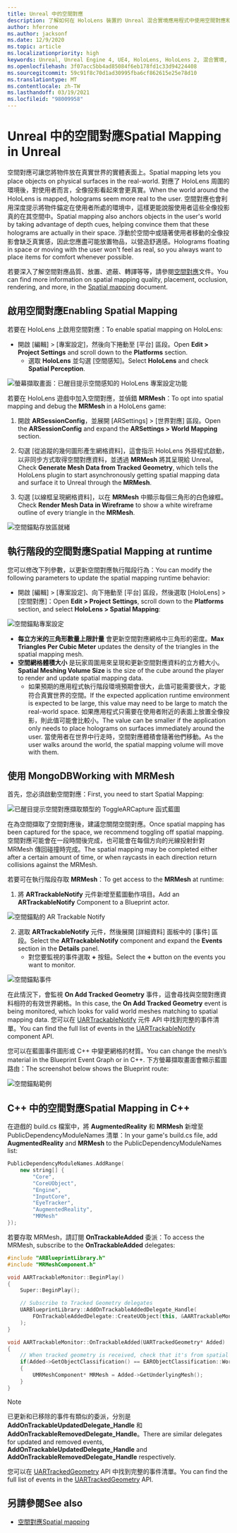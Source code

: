 ```yaml
---
title: Unreal 中的空間對應
description: 了解如何在 HoloLens 裝置的 Unreal 混合實境應用程式中使用空間對應和網格。
author: hferrone
ms.author: jacksonf
ms.date: 12/9/2020
ms.topic: article
ms.localizationpriority: high
keywords: Unreal, Unreal Engine 4, UE4, HoloLens, HoloLens 2, 混合實境, 開發, 功能, 文件, 指南, 全像投影, 空間對應, 混合實境頭戴式裝置, windows 混合實境頭戴式裝置, 虛擬實境頭戴式裝置
ms.openlocfilehash: 3f07acc5bb4ad85084f6eb178fd1c33d94224408
ms.sourcegitcommit: 59c91f8c70d1ad30995fba6cf862615e25e78d10
ms.translationtype: MT
ms.contentlocale: zh-TW
ms.lasthandoff: 03/19/2021
ms.locfileid: "98009958"
---
```

# <a name="spatial-mapping-in-unreal"></a><span data-ttu-id="b83b5-104">Unreal 中的空間對應</span><span class="sxs-lookup"><span data-stu-id="b83b5-104">Spatial Mapping in Unreal</span></span>

<span data-ttu-id="b83b5-105">空間對應可讓您將物件放在真實世界的實體表面上。</span><span class="sxs-lookup"><span data-stu-id="b83b5-105">Spatial mapping lets you place objects on physical surfaces in the real-world.</span></span> <span data-ttu-id="b83b5-106">對應了 HoloLens 周圍的環境後，對使用者而言，全像投影看起來會更真實。</span><span class="sxs-lookup"><span data-stu-id="b83b5-106">When the world around the HoloLens is mapped, holograms seem more real to the user.</span></span> <span data-ttu-id="b83b5-107">空間對應也會利用深度提示將物件錨定在使用者所處的環境中，這樣更能說服使用者這些全像投影真的在其空間中。</span><span class="sxs-lookup"><span data-stu-id="b83b5-107">Spatial mapping also anchors objects in the user's world by taking advantage of depth cues, helping convince them that these holograms are actually in their space.</span></span> <span data-ttu-id="b83b5-108">浮動於空間中或隨著使用者移動的全像投影會缺乏真實感，因此您應盡可能放置物品，以營造舒適感。</span><span class="sxs-lookup"><span data-stu-id="b83b5-108">Holograms floating in space or moving with the user won't feel as real, so you always want to place items for comfort whenever possible.</span></span>

<span data-ttu-id="b83b5-109">若要深入了解空間對應品質、放置、遮蔽、轉譯等等，請參閱[空間對應](../../design/spatial-mapping.md)文件。</span><span class="sxs-lookup"><span data-stu-id="b83b5-109">You can find more information on spatial mapping quality, placement, occlusion, rendering, and more, in the [Spatial mapping](../../design/spatial-mapping.md) document.</span></span>

## <a name="enabling-spatial-mapping"></a><span data-ttu-id="b83b5-110">啟用空間對應</span><span class="sxs-lookup"><span data-stu-id="b83b5-110">Enabling Spatial Mapping</span></span>

<span data-ttu-id="b83b5-111">若要在 HoloLens 上啟用空間對應：</span><span class="sxs-lookup"><span data-stu-id="b83b5-111">To enable spatial mapping on HoloLens:</span></span>
- <span data-ttu-id="b83b5-112">開啟 [編輯] > [專案設定]，然後向下捲動至 [平台] 區段。</span><span class="sxs-lookup"><span data-stu-id="b83b5-112">Open **Edit > Project Settings** and scroll down to the **Platforms** section.</span></span>    
    + <span data-ttu-id="b83b5-113">選取 **HoloLens** 並勾選 [空間感知]。</span><span class="sxs-lookup"><span data-stu-id="b83b5-113">Select **HoloLens** and check **Spatial Perception**.</span></span>

![螢幕擷取畫面：已醒目提示空間感知的 HoloLens 專案設定功能](images/unreal-spatial-mapping-img-01.png)

<span data-ttu-id="b83b5-115">若要在 HoloLens 遊戲中加入空間對應，並偵錯 **MRMesh**：</span><span class="sxs-lookup"><span data-stu-id="b83b5-115">To opt into spatial mapping and debug the **MRMesh** in a HoloLens game:</span></span>
1. <span data-ttu-id="b83b5-116">開啟 **ARSessionConfig**，並展開 [ARSettings] > [世界對應] 區段。</span><span class="sxs-lookup"><span data-stu-id="b83b5-116">Open the **ARSessionConfig** and expand the **ARSettings > World Mapping** section.</span></span> 

2. <span data-ttu-id="b83b5-117">勾選 [從追蹤的幾何圖形產生網格資料]，這會指示 HoloLens 外掛程式啟動，以非同步方式取得空間對應資料，並透過 **MRMesh** 將其呈現給 Unreal。</span><span class="sxs-lookup"><span data-stu-id="b83b5-117">Check **Generate Mesh Data from Tracked Geometry**, which tells the HoloLens plugin to start asynchronously getting spatial mapping data and surface it to Unreal through the **MRMesh**.</span></span> 
3. <span data-ttu-id="b83b5-118">勾選 [以線框呈現網格資料]，以在 **MRMesh** 中顯示每個三角形的白色線框。</span><span class="sxs-lookup"><span data-stu-id="b83b5-118">Check **Render Mesh Data in Wireframe** to show a white wireframe outline of every triangle in the **MRMesh**.</span></span> 

![空間錨點存放區就緒](images/unreal-spatialmapping-arsettings.PNG)


## <a name="spatial-mapping-at-runtime"></a><span data-ttu-id="b83b5-120">執行階段的空間對應</span><span class="sxs-lookup"><span data-stu-id="b83b5-120">Spatial Mapping at runtime</span></span>
<span data-ttu-id="b83b5-121">您可以修改下列參數，以更新空間對應執行階段行為：</span><span class="sxs-lookup"><span data-stu-id="b83b5-121">You can modify the following parameters to update the spatial mapping runtime behavior:</span></span>

- <span data-ttu-id="b83b5-122">開啟 [編輯] > [專案設定]、向下捲動至 [平台] 區段，然後選取 [HoloLens] > [空間對應]：</span><span class="sxs-lookup"><span data-stu-id="b83b5-122">Open **Edit > Project Settings**, scroll down to the **Platforms** section, and select **HoloLens > Spatial Mapping**:</span></span> 

![空間錨點專案設定](images/unreal-spatialmapping-projectsettings.PNG)

- <span data-ttu-id="b83b5-124">**每立方米的三角形數量上限計量** 會更新空間對應網格中三角形的密度。</span><span class="sxs-lookup"><span data-stu-id="b83b5-124">**Max Triangles Per Cubic Meter** updates the density of the triangles in the spatial mapping mesh.</span></span>  
- <span data-ttu-id="b83b5-125">**空間網格體積大小** 是玩家周圍用來呈現和更新空間對應資料的立方體大小。</span><span class="sxs-lookup"><span data-stu-id="b83b5-125">**Spatial Meshing Volume Size** is the size of the cube around the player to render and update spatial mapping data.</span></span>  
    + <span data-ttu-id="b83b5-126">如果預期的應用程式執行階段環境預期會很大，此值可能需要很大，才能符合真實世界的空間。</span><span class="sxs-lookup"><span data-stu-id="b83b5-126">If the expected application runtime environment is expected to be large, this value may need to be large to match the real-world space.</span></span> <span data-ttu-id="b83b5-127">如果應用程式只需要在使用者附近的表面上放置全像投影，則此值可能會比較小。</span><span class="sxs-lookup"><span data-stu-id="b83b5-127">The value can be smaller if the application only needs to place holograms on surfaces immediately around the user.</span></span> <span data-ttu-id="b83b5-128">當使用者在世界中行走時，空間對應體積會隨著他們移動。</span><span class="sxs-lookup"><span data-stu-id="b83b5-128">As the user walks around the world, the spatial mapping volume will move with them.</span></span> 

## <a name="working-with-mrmesh"></a><span data-ttu-id="b83b5-129">使用 MongoDB</span><span class="sxs-lookup"><span data-stu-id="b83b5-129">Working with MRMesh</span></span>

<span data-ttu-id="b83b5-130">首先，您必須啟動空間對應：</span><span class="sxs-lookup"><span data-stu-id="b83b5-130">First, you need to start Spatial Mapping:</span></span>

![已醒目提示空間對應擷取類型的 ToggleARCapture 函式藍圖](images/unreal-spatial-mapping-img-02.png)

<span data-ttu-id="b83b5-132">在為空間擷取了空間對應後，建議您關閉空間對應。</span><span class="sxs-lookup"><span data-stu-id="b83b5-132">Once spatial mapping has been captured for the space, we recommend toggling off spatial mapping.</span></span>  <span data-ttu-id="b83b5-133">空間對應可能會在一段時間後完成，也可能會在每個方向的光線投射針對 MRMesh 傳回碰撞時完成。</span><span class="sxs-lookup"><span data-stu-id="b83b5-133">The spatial mapping may be completed either after a certain amount of time, or when raycasts in each direction return collisions against the MRMesh.</span></span>

<span data-ttu-id="b83b5-134">若要可在執行階段存取 **MRMesh**：</span><span class="sxs-lookup"><span data-stu-id="b83b5-134">To get access to the **MRMesh** at runtime:</span></span>
1. <span data-ttu-id="b83b5-135">將 **ARTrackableNotify** 元件新增至藍圖動作項目。</span><span class="sxs-lookup"><span data-stu-id="b83b5-135">Add an **ARTrackableNotify** Component to a Blueprint actor.</span></span> 

![空間錨點的 AR Trackable Notify](images/unreal-spatialmapping-artrackablenotify.PNG)

2. <span data-ttu-id="b83b5-137">選取 **ARTrackableNotify** 元件，然後展開 [詳細資料] 面板中的 [事件] 區段。</span><span class="sxs-lookup"><span data-stu-id="b83b5-137">Select the **ARTrackableNotify** component and expand the **Events** section in the **Details** panel.</span></span> 
    - <span data-ttu-id="b83b5-138">對您要監視的事件選取 **+** 按鈕。</span><span class="sxs-lookup"><span data-stu-id="b83b5-138">Select the **+** button on the events you want to monitor.</span></span> 

![空間錨點事件](images/unreal-spatialmapping-events.PNG)

<span data-ttu-id="b83b5-140">在此情況下，會監視 **On Add Tracked Geometry** 事件，這會尋找與空間對應資料相符的有效世界網格。</span><span class="sxs-lookup"><span data-stu-id="b83b5-140">In this case, the **On Add Tracked Geometry** event is being monitored, which looks for valid world meshes matching to spatial mapping data.</span></span> <span data-ttu-id="b83b5-141">您可以在 [UARTrackableNotify](https://docs.unrealengine.com/API/Runtime/AugmentedReality/UARTrackableNotifyComponent/index.html) 元件 API 中找到完整的事件清單。</span><span class="sxs-lookup"><span data-stu-id="b83b5-141">You can find the full list of events in the [UARTrackableNotify](https://docs.unrealengine.com/API/Runtime/AugmentedReality/UARTrackableNotifyComponent/index.html) component API.</span></span> 

<span data-ttu-id="b83b5-142">您可以在藍圖事件圖形或 C++ 中變更網格的材質。</span><span class="sxs-lookup"><span data-stu-id="b83b5-142">You can change the mesh’s material in the Blueprint Event Graph or in C++.</span></span> <span data-ttu-id="b83b5-143">下方螢幕擷取畫面會顯示藍圖路由：</span><span class="sxs-lookup"><span data-stu-id="b83b5-143">The screenshot below shows the Blueprint route:</span></span> 

![空間錨點範例](images/unreal-spatialmapping-example.PNG)

## <a name="spatial-mapping-in-c"></a><span data-ttu-id="b83b5-145">C++ 中的空間對應</span><span class="sxs-lookup"><span data-stu-id="b83b5-145">Spatial Mapping in C++</span></span>

<span data-ttu-id="b83b5-146">在遊戲的 build.cs 檔案中，將 **AugmentedReality** 和 **MRMesh** 新增至 PublicDependencyModuleNames 清單：</span><span class="sxs-lookup"><span data-stu-id="b83b5-146">In your game's build.cs file, add **AugmentedReality** and **MRMesh** to the PublicDependencyModuleNames list:</span></span>

```cpp
PublicDependencyModuleNames.AddRange(
    new string[] {
        "Core",
        "CoreUObject",
        "Engine",
        "InputCore",    
        "EyeTracker",
        "AugmentedReality",
        "MRMesh"
});
```

<span data-ttu-id="b83b5-147">若要存取 MRMesh，請訂閱 **OnTrackableAdded** 委派：</span><span class="sxs-lookup"><span data-stu-id="b83b5-147">To access the MRMesh, subscribe to the **OnTrackableAdded** delegates:</span></span>

```cpp
#include "ARBlueprintLibrary.h"
#include "MRMeshComponent.h"

void AARTrackableMonitor::BeginPlay()
{
    Super::BeginPlay();

    // Subscribe to Tracked Geometry delegates
    UARBlueprintLibrary::AddOnTrackableAddedDelegate_Handle(
        FOnTrackableAddedDelegate::CreateUObject(this, &AARTrackableMonitor::OnTrackableAdded)
    );
}

void AARTrackableMonitor::OnTrackableAdded(UARTrackedGeometry* Added)
{
    // When tracked geometry is received, check that it's from spatial mapping
    if(Added->GetObjectClassification() == EARObjectClassification::World)
    {
        UMRMeshComponent* MRMesh = Added->GetUnderlyingMesh();
    }
}
```

> [!NOTE]
> <span data-ttu-id="b83b5-148">已更新和已移除的事件有類似的委派，分別是 **AddOnTrackableUpdatedDelegate_Handle** 和 **AddOnTrackableRemovedDelegate_Handle**。</span><span class="sxs-lookup"><span data-stu-id="b83b5-148">There are similar delegates for updated and removed events, **AddOnTrackableUpdatedDelegate_Handle** and **AddOnTrackableRemovedDelegate_Handle** respectively.</span></span>
>
> <span data-ttu-id="b83b5-149">您可以在 [UARTrackedGeometry](https://docs.unrealengine.com/API/Runtime/AugmentedReality/UARTrackedGeometry/index.html) API 中找到完整的事件清單。</span><span class="sxs-lookup"><span data-stu-id="b83b5-149">You can find the full list of events in the [UARTrackedGeometry](https://docs.unrealengine.com/API/Runtime/AugmentedReality/UARTrackedGeometry/index.html) API.</span></span>

## <a name="see-also"></a><span data-ttu-id="b83b5-150">另請參閱</span><span class="sxs-lookup"><span data-stu-id="b83b5-150">See also</span></span>
* [<span data-ttu-id="b83b5-151">空間對應</span><span class="sxs-lookup"><span data-stu-id="b83b5-151">Spatial mapping</span></span>](../../design/spatial-mapping.md)
